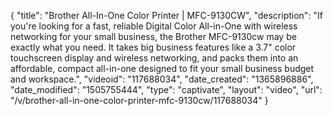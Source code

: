 {
    "title": "Brother All-In-One Color Printer | MFC-9130CW",
    "description": "If you're looking for a fast, reliable Digital Color All-in-One with wireless networking for your small business, the Brother MFC-9130cw may be exactly what you need. It takes big business features like a 3.7\" color touchscreen display and wireless networking, and packs them into an affordable, compact all-in-one designed to fit your small business budget and workspace.",
    "videoid": "117688034",
    "date_created": "1365896886",
    "date_modified": "1505755444",
    "type": "captivate",
    "layout": "video",
    "url": "\/v\/brother-all-in-one-color-printer-mfc-9130cw\/117688034"
}